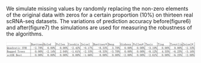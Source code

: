 We simulate missing values by randomly replacing the non-zero elements of the original data with zeros for a certain proportion (10%) on thirteen real scRNA-seq datasets. The variations of prediction accuracy before(figure6) and after(figure7) the simulations are used for measuring the robustness of the algorithms. 

![figure7](figure7.png)  
